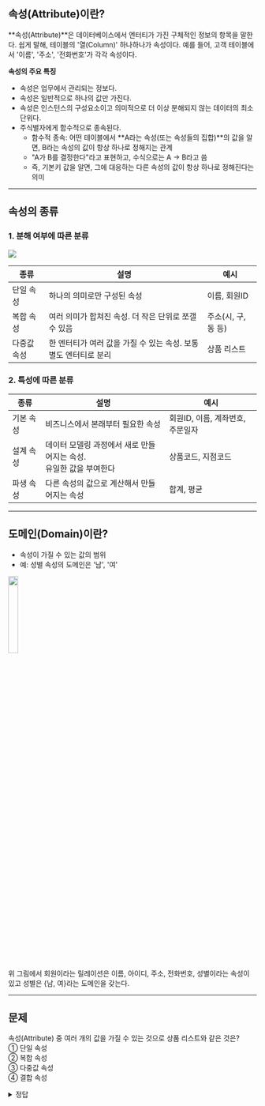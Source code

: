 ## 속성(Attribute)이란?

**속성(Attribute)**은 데이터베이스에서 엔터티가 가진 구체적인 정보의 항목을 말한다. 쉽게 말해, 테이블의 '열(Column)' 하나하나가 속성이다. 예를 들어, 고객 테이블에서 '이름', '주소', '전화번호'가 각각 속성이다.

**속성의 주요 특징**
- 속성은 업무에서 관리되는 정보다.
- 속성은 일반적으로 하나의 값만 가진다.
- 속성은 인스턴스의 구성요소이고 의미적으로 더 이상 분해되지 않는 데이터의 최소 단위다.
- 주식별자에게 함수적으로 종속된다.
  - 함수적 종속: 어떤 테이블에서 **A라는 속성(또는 속성들의 집합)**의 값을 알면, B라는 속성의 값이 항상 하나로 정해지는 관계
  -  "A가 B를 결정한다"라고 표현하고, 수식으로는 A → B라고 씀
  - 즉, 기본키 값을 알면, 그에 대응하는 다른 속성의 값이 항상 하나로 정해진다는 의미
---

## 속성의 종류

### 1. 분해 여부에 따른 분류
![](https://velog.velcdn.com/images/ekdeon/post/65aa9c77-6e08-46dc-8d71-331ebdb3bf0e/image.png)

| 종류       | 설명                                                         | 예시                |
| ---------- | ------------------------------------------------------------ | ------------------- |
| 단일 속성  | 하나의 의미로만 구성된 속성                                  | 이름, 회원ID        |
| 복합 속성  | 여러 의미가 합쳐진 속성. 더 작은 단위로 쪼갤 수 있음         | 주소(시, 구, 동 등) |
| 다중값 속성| 한 엔터티가 여러 값을 가질 수 있는 속성. 보통 별도 엔터티로 분리| 상품 리스트         |


### 2. 특성에 따른 분류

| 종류       | 설명                                                         | 예시                |
| ---------- | ------------------------------------------------------------ | ------------------- |
| 기본 속성  | 비즈니스에서 본래부터 필요한 속성                            | 회원ID, 이름, 계좌번호, 주문일자 |
| 설계 속성  | 데이터 모델링 과정에서 새로 만들어지는 속성.<br>유일한 값을 부여한다   | 상품코드, 지점코드   |
| 파생 속성  | 다른 속성의 값으로 계산해서 만들어지는 속성                   | 합계, 평균           |

---

## 도메인(Domain)이란?

- 속성이 가질 수 있는 값의 범위
- 예: 성별 속성의 도메인은 '남', '여'

<img src="https://velog.velcdn.com/images/ekdeon/post/088a4c6e-777b-4ae8-92a8-6e4b47304009/image.png" width="20%" height="20%">

위 그림에서 회원이라는 릴레이션은 이름, 아이디, 주소, 전화번호, 성별이라는 속성이 있고 성별은 {남, 여}라는 도메인을 갖는다.

---

## 문제
속성(Attribute) 중 여러 개의 값을 가질 수 있는 것으로 상품 리스트와 같은 것은?<br>
① 단일 속성<br>
② 복합 속성<br>
③ 다중값 속성<br>
④ 결합 속성<br>

<details>
<summary>정답</summary>
<div markdown="1">
정답: ③ <br>
해설: 다중값 속성은 속성에 여러 개의 값을 가질 수 있는 것을 말한다. 그 예시로 상품 리스트가 있다.</div>
</div>
</details>
